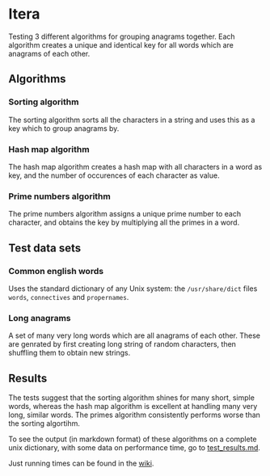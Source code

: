 # Itera

Testing 3 different algorithms for grouping anagrams together. Each algorithm creates a unique 
and identical key for all words which are anagrams of each other.

## Algorithms

### Sorting algorithm

The sorting algorithm sorts all the characters in a string and uses this as a key which to group anagrams by.

### Hash map algorithm

The hash map algorithm creates a hash map with all characters in a word as key, and the number of occurences of each character as value.

### Prime numbers algorithm

The prime numbers algorithm assigns a unique prime number to each character, and obtains the key by multiplying all the primes in a word.

## Test data sets

### Common english words

Uses the standard dictionary of any Unix system: the `/usr/share/dict` files `words`, `connectives` and `propernames`.

### Long anagrams
 
A set of many very long words which are all anagrams of each other. These are genrated by first creating long string of random characters, then shuffling them to obtain new strings.

## Results

The tests suggest that the sorting algorithm shines for many short, simple words, whereas the hash map algorithm is excellent at handling many very long, similar words. The primes algorithm consistently performs worse than the sorting algortihm.

To see the output (in markdown format) of these algorithms on a complete unix dictionary, with 
some data on performance time, go to [test_results.md](https://raw.githubusercontent.com/hjorthjort/Itera/master/test_results.md).

Just running times can be found in the [wiki](https://github.com/hjorthjort/Itera/wiki).
